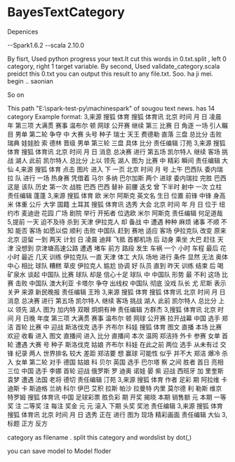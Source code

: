 # BayesTextCategory

Depenices

--Spark1.6.2
--scala 2.10.0

By fisrt, Used python progress your text.It cut this words in 0.txt.split , left 0 category, right 1 target variable.
By second, Used validate_category.scala preidct this 0.txt you can output this result to any file.txt.
Soo. ha ji mei. begin .. saonian

So on 

This path "E:\spark-test-py\machinespark" of sougou text news. has 14 category
Example format:
3,来源 搜狐 体育 搜狐 体育讯 北京 时间 月 日 凌晨 年 第三项 大满贯 赛事 温布尔 顿 网球 公开赛 继续 第三 比赛 日 角逐 一场 引人瞩目 男单 第二轮 争夺 中 大赛 头号 种子 瑞士 天王 费德勒 直落 三盘 总比分 击败 瑞典 娃娃脸 索 德林 晋级 男单 第三轮 三盘 具体 比分 责任编辑 汀苑
3,来源 搜狐 体育 搜狐 体育讯 北京 时间 月 日 消息 总决赛 进行 第五场 凯尔特人 继续 客场 挑战 湖人 此前 凯尔特人 总比分 上以 领先 湖人 图为 比赛 中 精彩 瞬间 责任编辑 大仙
4,来源 搜狐 体育 点击 图片 进入 下 一页 北京 时间 月 号 上午 巴西队 委内瑞拉 队 进行 一场 热身赛 凭借着 马尔 多纳 巴尔加斯 两个 进球 委内瑞拉 完胜 巴西 这是 该队 历史 第一次 战胜 巴西 巴西 替补 前腰 迭戈 曾 下半时 射中 一次 立柱 责任编辑 蓬蓬
3,来源 搜狐 体育 欧 米尔 阿斯克 英文名 生日 位置 前锋 中锋 身高 米 体重 公斤 大学 国籍 土耳其 搜狐 体育讯 选秀 大会 北京 时间 年 月 日 位于 纽约市 麦迪逊 花园 广场 剧院 举行 开拓者 位选欧 米尔 阿斯克 责任编辑 何足道哉
5,提前 一天 迫不及待 杀到 天津 伊拉克人 却 备战 中 遭遇 种种 麻烦 诸事 不顺 不知 能否 客场 如愿以偿 顺利 击败 中国队 赶到 赛地 适应 客场 伊拉克队 改变 原来 北京 逗留 一到 两天 计划 日 凌晨 迪拜 飞抵 首都机场 后 动身 乘坐 大巴 赶往 天津 没想到 京津塘高速公路 遭遇 堵车 前方 路段 发生 车祸 一个 小时 车程 最后 花 小时 最近 几天 训练 伊拉克队 一直 天津 体工 大队 场地 进行 条件 显然 无法 奥体中心 相比 球队 糟糕 草皮 伊拉克人 尴尬 协调 好 队员 直到 昨天 训练 结束 后 喝 矿泉水 谈起 中国队 比赛 球队 却是 信心十足 球队 中 中国队 形势 最 不利 这场 比赛 击败 中国队 澳大利亚 卡塔尔 争夺 出线权 中国队 彻底 没戏 队长 尤 尼斯 表示 关尹 来源 新民晚报 责任编辑 王玲
3,来源 搜狐 体育 搜狐 体育讯 北京 时间 月 日 消息 总决赛 进行 第五场 凯尔特人 继续 客场 挑战 湖人 此前 凯尔特人 总比分 上以 领先 湖人 图为 加内特 双眼 炯炯有神 责任编辑 方群杰
3,搜狐 体育讯 北京 时间 月 日晚 年度 第三项 大满贯 赛事 温布尔 顿 网球 公开赛 拉开战幕 中国 选手 郑洁 首轮 比赛 中 迎战 斯洛伐克 选手 齐布尔 科娃 搜狐 体育 图文 直播 本场 比赛 欢迎 收看 进入 图文 直播间 进入 比分 直播间 本次 温网 郑洁持 外卡 参赛 女单 首轮 遭遇 大赛 号 种子 斯洛伐克 姑娘 齐布尔 科娃 在此之前 两位 选手 从未有过 交锋 纪录 两人 世界排名 较大 差距 郑洁要 想 赢球 可能性 似乎 并不大 郑洁 爆冷 杀入 女单 第二轮 对手 德国 姑娘 科 贝尔 英国 选手 巴尔塔 察 之间 胜者 首日 亮相 三位 中国 选手 李娜 首轮 迎战 俄罗斯 罗 迪奥 诺娃 晏 紫 迎战 西班牙 加 里奎斯 袁梦 遭遇 法国 老将 德切 责任编辑 汀苑
3,来源 搜狐 体育 作者 足彩 期 阿拉维 卡迪斯 卡 斯迪格 兰纳 科尔 伊巴 艾积 拉斯 帕沙 拉曼特 内里 莫尔德 利 勒斯 维京 特罗姆 搜狐 体育讯 中国 足球彩票 胜负彩 期 开奖 揭晓 本期 销售额 元 本期 一等奖 注 二等奖 注 每注 奖金 元 元 滚入 下期 头奖 奖池 责任编辑
3,来源 搜狐 体育 搜狐 体育讯 北京 时间 月 日 选秀 正在 进行 图为 现场 精彩画面 责任编辑 大仙
3,标题 正方 反方

category as filename . split this category and wordslist by dot(,) 

you can save model to Model floder 
